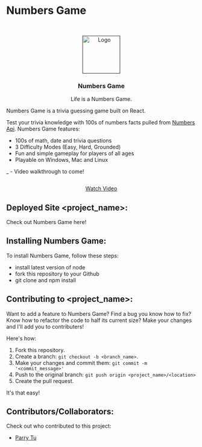 # Numbers Game

<!-- PROJECT LOGO -->
<br />
<p align="center">
  <a href="">
    <img src="" alt="Logo" width="100" height="100">
  </a>

  <h3 align="center">Numbers Game</h3>

  <p align="center">
    Life is a Numbers Game.
    <br />

Numbers Game is a trivia guessing game built on React.

Test your trivia knowledge with 100s of numbers facts pulled from [Numbers Api](http://numbersapi.com/). Numbers Game features:

- 100s of math, date and trivia questions
- 3 Difficulty Modes (Easy, Hard, Grounded)
- Fun and simple gameplay for players of all ages
- Playable on Windows, Mac and Linux

<!-- PROJECT DEMO GIF, AND IMAGES SHOULD BE PUT HERE -->

\_</b> </b> - Video walkthrough to come!

<p align=‘center’/>
<p align='center'><a href=""> <img style="max-width:300px" src=""> </br> <p align='center'> Watch Video</p> </a> </p>

## Deployed Site <project_name>:

Check out Numbers Game here!

<!--- You can link to the deployed site, or a link to the demo recording, or etc. here --->

## Installing Numbers Game:

To install Numbers Game, follow these steps:

- install latest version of node
- fork this repository to your Github
- git clone and npm install

## Contributing to <project_name>:

Want to add a feature to Numbers Game? Find a bug you know how to fix? Know how to refactor the code to half its current size? Make your changes and I'll add you to contributers!

Here's how:

1. Fork this repository.
2. Create a branch: `git checkout -b <branch_name>`.
3. Make your changes and commit them: `git commit -m '<commit_message>'`
4. Push to the original branch: `git push origin <project_name>/<location>`
5. Create the pull request.

It's that easy!

## Contributors/Collaborators:

Check out who contributed to this project:

- [Parry Tu](https://github.com/parrytu)
